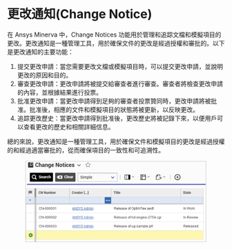 # 更改通知(Change Notice)

在 Ansys Minerva 中，Change Notices 功能用於管理和追踪文檔和模擬項目的更改。更改通知是一種管理工具，用於確保文件的更改是經過授權和審批的。以下是更改通知的主要功能：

1. 提交更改申請：當您需要更改文檔或模擬項目時，可以提交更改申請，並說明更改的原因和目的。
2. 審查更改申請：更改申請將被提交給審查者進行審查。審查者將檢查更改申請的內容，並根據結果進行投票。
3. 批准更改申請：當更改申請得到足夠的審查者投票贊同時，更改申請將被批准。批准後，相應的文件和模擬項目的狀態將被更新，以反映更改。
4. 追踪更改歷史：當更改申請得到批准後，更改歷史將被記錄下來，以便用戶可以查看更改的歷史和相關詳細信息。

總的來說，更改通知是一種管理工具，用於確保文件和模擬項目的更改是經過授權的和經過適當審批的，從而確保項目的一致性和可追溯性。

<figure><img src="../.gitbook/assets/image (1).png" alt=""><figcaption></figcaption></figure>
